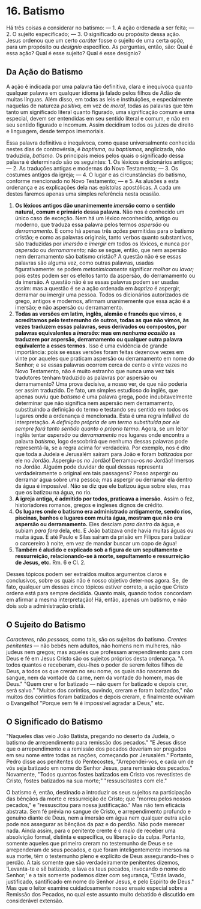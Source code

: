 # 16. Batismo

Há três coisas a considerar no batismo: — 1. A ação ordenada a ser feita; — 2. O sujeito especificado; — 3. O significado ou propósito dessa ação. Jesus ordenou que um certo *caráter* fosse o sujeito de uma certa *ação,* para um propósito ou *desígnio* específico. As perguntas, então, são: Qual é essa ação? Qual é esse sujeito? Qual é esse desígnio?

## Da Ação do Batismo

A ação é indicada por uma palavra tão definitiva, clara e inequívoca quanto qualquer palavra em qualquer idioma já falado pelos filhos de Adão de muitas línguas. Além disso, em todas as leis e instituições, e especialmente naquelas de natureza *positiva,* em vez de *moral,* todas as palavras que têm tanto um significado literal quanto figurado, uma significação comum e uma especial, devem ser entendidas em seu sentido literal e comum, e não em seu sentido figurado e incomum. Assim decidiram todos os juízes de direito e linguagem, desde tempos imemoriais.

Essa palavra definitiva e inequívoca, como quase universalmente conhecida nestes dias de controvérsia, é *baptisma,* ou *baptismos,* anglicizada, não traduzida, *batismo.* Os principais meios pelos quais o significado dessa palavra é determinado são os seguintes: 1. Os léxicos e dicionários antigos; — 2. As traduções antigas e modernas do Novo Testamento; — 3. Os costumes antigos da igreja; — 4. O lugar e as circunstâncias do batismo, conforme mencionado no Novo Testamento; — e 5. As alusões a esta ordenança e as explicações dela nas epístolas apostólicas. A cada um destes faremos apenas uma simples referência nesta ocasião.

1. **Os léxicos antigos dão unanimemente *imersão* como o sentido natural, comum e primário dessa palavra.** Não nos é conhecido um único caso de exceção. Nem há um léxico reconhecido, antigo ou moderno, que traduza essa palavra pelos termos *aspersão* ou *derramamento.* E como há apenas três *ações* permitidas para o batismo cristão; e como as palavras originais, tanto verbos quanto substantivos, são traduzidas por *imersão* e *imergir* em todos os léxicos, e nunca por *aspersão* ou *derramamento;* não se segue, então, que nem aspersão nem derramamento são batismo cristão? A questão não é se essas palavras são alguma vez, como outras palavras, usadas figurativamente: se podem *metonimicamente* significar *molhar* ou *lavar;* pois estes podem ser os efeitos tanto da aspersão, do derramamento ou da imersão. A questão não é se essas palavras podem ser usadas assim: mas a questão é se a ação ordenada em *baptizo* é aspergir, derramar ou imergir uma pessoa. Todos os dicionários autorizados de grego, antigos e modernos, afirmam unanimemente que essa ação é a imersão; e não aspersão ou derramamento.
2. **Todas as versões em latim, inglês, alemão e francês que vimos, e acreditamos pelo testemunho de outros, todas as que não vimos, às vezes traduzem essas palavras, seus derivados ou compostos, por palavras equivalentes a *imersão:* mas em *nenhuma ocasião* as traduzem por aspersão, derramamento ou qualquer outra palavra equivalente a esses termos.** Isso é uma evidência de grande importância: pois se essas versões foram feitas dezenove vezes em vinte por aqueles que praticam aspersão ou derramamento em nome do Senhor; e se essas palavras ocorrem cerca de cento e vinte vezes no Novo Testamento, não é muito estranho que nunca uma vez tais tradutores tenham traduzido as palavras por aspersão ou derramamento? Uma prova decisiva, a nosso ver, de que não poderia ser assim traduzido. De fato, um simples estudioso do inglês, que apenas ouviu que *batismo* é uma palavra grega, pode indubitavelmente determinar que não significa nem aspersão nem derramamento, substituindo a definição do termo e testando seu sentido em todos os lugares onde a ordenança é mencionada. Esta é uma regra infalível de interpretação. *A definição própria de um termo substituída por ele sempre fará tanto sentido quanto o próprio termo.* Agora, se um leitor inglês tentar *aspersão* ou *derramamento* nos lugares onde encontra a palavra *batismo,* logo descobrirá que nenhuma dessas palavras pode representá-la, se a regra acima for verdadeira. Por exemplo, nos é dito que toda a Judeia e Jerusalém saíram para João e foram *batizadas* por ele no Jordão. Aspergiu-os *no* Jordão! Derramou-os *no* Jordão! Imersos no Jordão. Alguém pode duvidar de qual dessas representa verdadeiramente o original em tais passagens? Posso aspergir ou derramar água sobre uma pessoa; mas aspergir ou derramar ela dentro da água é impossível. Não se diz que ele batizou água sobre eles, mas que os batizou na água, no rio.
3. **A igreja antiga, é admitido por todos, praticava a imersão.** Assim o fez, historiadores romanos, gregos e ingleses dignos de crédito.
4. **Os lugares onde o batismo era administrado antigamente, sendo rios, piscinas, banhos e lugares com muita água, mostram que não era aspersão ou derramamento.** Eles desciam *para dentro* da água, e subiam *para fora* dela, etc. E João batizava onde havia muitas águas ou muita água. E até Paulo e Silas saíram da prisão em Filipos para batizar o carcereiro à noite, em vez de mandar buscar um copo de água!
5. **Também é aludido e explicado sob a figura de um sepultamento e ressurreição, relacionando-se à morte, sepultamento e ressurreição de Jesus, etc.** Rm. 6 e Cl. 2.

Desses tópicos podem ser extraídos muitos argumentos claros e conclusivos, sobre os quais não é nosso objetivo deter-nos agora. Se, de fato, qualquer um desses cinco tópicos estiver correto, a ação que Cristo ordena está para sempre decidida. Quanto mais, quando todos concordam em afirmar a mesma interpretação! Há, então, apenas um batismo, e não dois sob a administração cristã.

## O Sujeito do Batismo

*Caracteres,* não *pessoas,* como tais, são os sujeitos do batismo. *Crentes penitentes* — não bebês nem adultos, não homens nem mulheres, não judeus nem gregos; mas aqueles que professam arrependimento para com Deus e fé em Jesus Cristo são os sujeitos próprios desta ordenança. "A todos quantos o receberam, deu-lhes o poder de serem feitos filhos de Deus, a todos os que creram no seu nome, os quais não nasceram do sangue, nem da vontade da carne, nem da vontade do homem, mas de Deus." "Quem crer e for batizado — não quem for batizado e depois crer, será salvo." "Muitos dos coríntios, ouvindo, creram e foram batizados," não muitos dos coríntios foram batizados e depois creram, e finalmente ouviram o Evangelho! "Porque sem fé é impossível agradar a Deus," etc.

## O Significado do Batismo

"Naqueles dias veio João Batista, pregando no deserto da Judeia, o batismo de arrependimento para remissão dos pecados." "E Jesus disse que o arrependimento e a remissão dos pecados deveriam ser pregados em seu nome entre todas as nações, começando por Jerusalém." Portanto, Pedro disse aos penitentes do Pentecostes, "Arrependei-vos, e cada um de vós seja batizado em nome do Senhor Jesus, para remissão dos pecados." Novamente, "Todos quantos fostes batizados em Cristo vos revestistes de Cristo, fostes batizados na sua morte;" "ressuscitastes com ele."

O batismo é, então, destinado a introduzir os seus sujeitos na participação das bênçãos da morte e ressurreição de Cristo; que "morreu pelos nossos pecados," e "ressuscitou para nossa justificação." Mas não tem eficácia abstrata. Sem fé prévia no sangue de Cristo, e arrependimento profundo e genuíno diante de Deus, nem a imersão em água nem qualquer outra ação pode nos assegurar as bênçãos da paz e do perdão. Não pode merecer nada. Ainda assim, para o penitente crente é o *meio* de receber uma absolvição formal, distinta e específica, ou liberação da culpa. Portanto, somente aqueles que primeiro creram no testemunho de Deus e se arrependeram de seus pecados, e que foram inteligentemente imersos na sua morte, têm o testemunho pleno e explícito de Deus assegurando-lhes o perdão. A tais somente que são verdadeiramente penitentes dizemos, 'Levanta-te e sê batizado, e lava os teus pecados, invocando o nome do Senhor;' e a tais somente podemos dizer com segurança, "Estás lavado, justificado, santificado em nome do Senhor Jesus, e pelo Espírito de Deus." Mas que o leitor examine cuidadosamente nosso ensaio especial sobre a Remissão dos Pecados, no qual este assunto muito debatido é discutido em considerável extensão.
